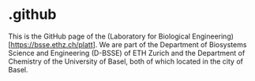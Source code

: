 # .github
This is the GitHub page of the (Laboratory for Biological Engineering)[https://bsse.ethz.ch/platt]. We are part of the Department of Biosystems Science and Engineering (D-​BSSE) of ETH Zurich and the Department of Chemistry of the University of Basel, both of which located in the city of Basel.

